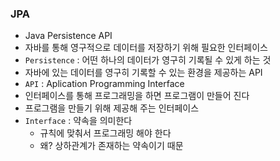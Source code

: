 ### JPA

- Java Persistence API
- 자바를 통해 영구적으로 데이터를 저장하기 위해 필요한 인터페이스
- `Persistence` : 어떤 하나의 데이터가 영구히 기록될 수 있게 하는 것
- 자바에 있는 데이터를 영구히 기록할 수 있는 환경을 제공하는 API
- `API` : Aplication Programming Interface
- 인터페이스를 통해 프로그래밍을 하면 프로그램이 만들어 진다
- 프로그램을 만들기 위해 제공해 주는 인터페이스
- `Interface` : 약속을 의미한다
    - 규칙에 맞춰서 프로그래밍 해야 한다
    - 왜? 상하관계가 존재하는 약속이기 때문